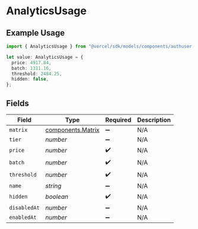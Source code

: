 # AnalyticsUsage

## Example Usage

```typescript
import { AnalyticsUsage } from "@vercel/sdk/models/components/authuser.js";

let value: AnalyticsUsage = {
  price: 4917.84,
  batch: 1311.16,
  threshold: 2484.25,
  hidden: false,
};
```

## Fields

| Field                                                  | Type                                                   | Required                                               | Description                                            |
| ------------------------------------------------------ | ------------------------------------------------------ | ------------------------------------------------------ | ------------------------------------------------------ |
| `matrix`                                               | [components.Matrix](../../models/components/matrix.md) | :heavy_minus_sign:                                     | N/A                                                    |
| `tier`                                                 | *number*                                               | :heavy_minus_sign:                                     | N/A                                                    |
| `price`                                                | *number*                                               | :heavy_check_mark:                                     | N/A                                                    |
| `batch`                                                | *number*                                               | :heavy_check_mark:                                     | N/A                                                    |
| `threshold`                                            | *number*                                               | :heavy_check_mark:                                     | N/A                                                    |
| `name`                                                 | *string*                                               | :heavy_minus_sign:                                     | N/A                                                    |
| `hidden`                                               | *boolean*                                              | :heavy_check_mark:                                     | N/A                                                    |
| `disabledAt`                                           | *number*                                               | :heavy_minus_sign:                                     | N/A                                                    |
| `enabledAt`                                            | *number*                                               | :heavy_minus_sign:                                     | N/A                                                    |